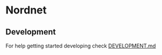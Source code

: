 # Nordnet

## Development

For help getting started developing check [DEVELOPMENT.md](DEVELOPMENT.md)
